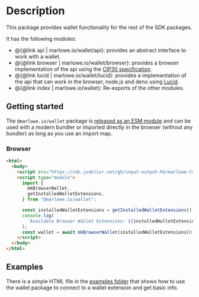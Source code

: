 # Description

This package provides wallet functionality for the rest of the SDK packages.

It has the following modules:

- @{@link api | marlowe.io/wallet/api}: provides an abstract interface to work with a wallet.
- @{@link browser | marlowe.io/wallet/browser}: provides a browser implementation of the api using the [CIP30 specification](https://cips.cardano.org/cips/cip30/).
- @{@link lucid | marlowe.io/wallet/lucid}: provides a implementation of the api that can work in the browser, node.js and deno using [Lucid](https://github.com/spacebudz/lucid).
- @{@link index | marlowe.io/wallet}: Re-exports of the other modules.

[comment]: # "nodejs: provides a server implementation of the api using Lucid NOTE: the underlying library might be replaced in the future - for the momment disabled until we discuss the Node module"

## Getting started

The `@marlowe.io/wallet` package is [released as an ESM module](https://github.com/input-output-hk/marlowe-ts-sdk/blob/main/doc/modules-system.md) and can be used with a modern bundler or imported directly in the browser (without any bundler) as long as you use an import map.

### Browser

```html
<html>
  <body>
    <script src="https://cdn.jsdelivr.net/gh/input-output-hk/marlowe-ts-sdk@0.2.0-beta/jsdelivr-npm-importmap.js"></script>
    <script type="module">
      import {
        mkBrowserWallet,
        getInstalledWalletExtensions,
      } from "@marlowe.io/wallet";

      const installedWalletExtensions = getInstalledWalletExtensions();
      console.log(
        `Available Browser Wallet Extensions: ${installedWalletExtensions}`
      );
      const wallet = await mkBrowserWallet(installedWalletExtensions[0]);
    </script>
  </body>
</html>
```

## Examples

There is a simple HTML file in the [examples folder](https://github.com/input-output-hk/marlowe-ts-sdk/blob/main/examples/wallet-flow/index.html) that shows how to use the wallet package to connect to a wallet extension and get basic info.
